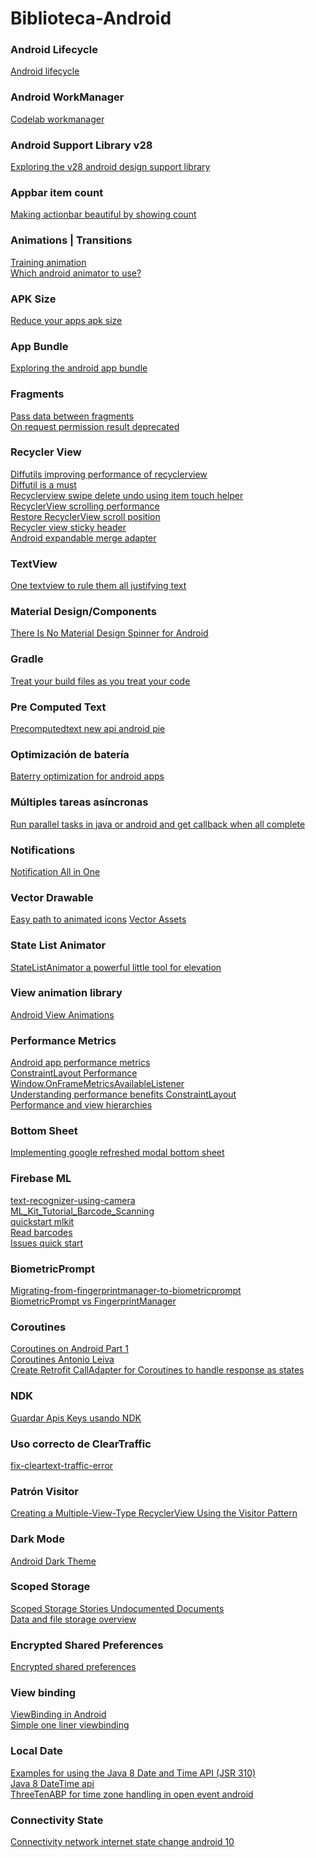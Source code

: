# Biblioteca-Android

### Android Lifecycle
[Android lifecycle](https://codelabs.developers.google.com/codelabs/android-lifecycles/#0)

### Android WorkManager
[Codelab workmanager](https://codelabs.developers.google.com/codelabs/android-workmanager/#0)

### Android Support Library v28 
[Exploring the v28 android design support library](https://medium.com/google-developer-experts/exploring-the-v28-android-design-support-library-2c96c6031ae8)

### Appbar item count
[Making actionbar beautiful by showing count](https://medium.com/mindorks/making-actionbar-beautiful-by-showing-count-on-actionbar-icon-ed3a3a1a74ea)

### Animations | Transitions
[Training animation](https://developer.android.com/training/animation/)<br>
[Which android animator to use?](https://medium.com/@elye.project/which-android-animator-to-use-ced54e21d317)

### APK Size
[Reduce your apps apk size](https://www.codementor.io/bapusahebpatil/reduce-your-app-s-apk-size-even-if-you-use-realm-n1cif4bhz)

### App Bundle
[Exploring the android app bundle](https://medium.com/google-developer-experts/exploring-the-android-app-bundle-ca16846fa3d7)

### Fragments
[Pass data between fragments](https://developer.android.com/training/basics/fragments/pass-data-between)<br>
[On request permission result deprecated](https://developer.android.com/reference/androidx/fragment/app/Fragment#onRequestPermissionsResult(int,%20java.lang.String[],%20int[]))

### Recycler View
[Diffutils improving performance of recyclerview](https://medium.com/mindorks/diffutils-improving-performance-of-recyclerview-102b254a9e4a)<br>
[Diffutil is a must](https://proandroiddev.com/diffutil-is-a-must-797502bc1149)<br>
[Recyclerview swipe delete undo using item touch helper](https://www.androidhive.info/2017/09/android-recyclerview-swipe-delete-undo-using-itemtouchhelper/)<br>
[RecyclerView scrolling performance](https://medium.com/@kamilbekar/recyclerview-scrolling-performance-ff05a3a79262)<br>
[Restore RecyclerView scroll position](https://medium.com/androiddevelopers/restore-recyclerview-scroll-position-a8fbdc9a9334)<br>
[Recycler view sticky header](https://medium.com/swlh/android-recyclerview-stickyheader-without-external-library-25845ec3e20f)<br>
[Android expandable merge adapter](https://github.com/OHoussein/Android-Expandable-MergeAdapter)


### TextView
[One textview to rule them all justifying text](https://www.codementor.io/rugvedambekar/one-textview-to-rule-them-all-justifying-text-on-android-eq6ihy455)

### Material Design/Components
[There Is No Material Design Spinner for Android](https://medium.com/@rmirabelle/there-is-no-material-design-spinner-for-android-3261b7c77da8)


### Gradle
[Treat your build files as you treat your code](https://proandroiddev.com/treat-your-build-files-as-you-treat-your-code-def80ac52978)

### Pre Computed Text 
[Precomputedtext new api android pie](https://medium.com/mindorks/precomputedtext-new-api-in-android-pie-74eb8f420ee6)

### Optimización de batería
[Baterry optimization for android apps](https://blog.mindorks.com/battery-optimization-for-android-apps-f4ef6170ff70)

### Múltiples tareas asíncronas
[Run parallel tasks in java or android and get callback when all complete](https://blog.mindorks.com/run-parallel-tasks-in-java-or-android-and-get-callback-when-all-complete-video)

### Notifications
[Notification All in One](https://itnext.io/android-notification-all-in-one-8df3e1218e0e)



### Vector Drawable
[Easy path to animated icons](https://sourcediving.com/android-recipes-the-easy-path-to-animated-icons-878bffcb0920)
[Vector Assets](https://www.youtube.com/watch?v=fgbl34me3kk)

### State List Animator
[StateListAnimator a powerful little tool for elevation](https://proandroiddev.com/statelistanimator-a-powerful-little-tool-for-elevation-animation-4b31781e98a0)

### View animation library
[Android View Animations](https://mindorks.com/android/store/Animations/daimajia/androidviewanimations)

### Performance Metrics
[Android app performance metrics](https://blog.mindorks.com/android-app-performance-metrics-a1176334186e)<br>
[ConstraintLayout Performance](https://medium.com/@krpiotrek/constraintlayout-performance-c1455c7984d7)<br>
[Window.OnFrameMetricsAvailableListener](https://developer.android.com/reference/android/view/Window.OnFrameMetricsAvailableListener)<br>
[Understanding performance benefits ConstraintLayout](https://android-developers.googleblog.com/2017/08/understanding-performance-benefits-of.html)<br>
[Performance and view hierarchies](https://developer.android.com/topic/performance/rendering/optimizing-view-hierarchies.html)

### Bottom Sheet
[Implementing google refreshed modal bottom sheet](https://medium.com/halcyon-mobile/implementing-googles-refreshed-modal-bottom-sheet-4e76cb5de65b)



### Firebase ML
[text-recognizer-using-camera](https://mobikul.com/android-text-recognizer-using-camera-and-firebase-ml-kit) <br>
[ML_Kit_Tutorial_Barcode_Scanning](https://hoineki.com/article.php?a=ML_Kit_Tutorial_Barcode_Scanning17) <br>
[quickstart mlkit](https://github.com/firebase/quickstart-android/tree/master/mlkit) <br>
[Read barcodes](https://firebase.google.com/docs/ml-kit/android/read-barcodes#run-the-barcode-detector) <br>
[Issues quick start](https://github.com/firebase/quickstart-android/issues/703)

### BiometricPrompt
[Migrating-from-fingerprintmanager-to-biometricprompt](https://medium.com/androiddevelopers/migrating-from-fingerprintmanager-to-biometricprompt-4bc5f570dccd) <br>
[BiometricPrompt vs FingerprintManager](https://edit.theappbusiness.com/androidx-biometricprompt-vs-fingerprintmanager-the-good-and-the-ugly-c15a1b3a67d7)

### Coroutines
[Coroutines on Android Part 1](https://medium.com/androiddevelopers/coroutines-on-android-part-i-getting-the-background-3e0e54d20bb)<br>
[Coroutines Antonio Leiva](https://www.youtube.com/watch?v=KqLtW8d8PXY)<br>
[Create Retrofit CallAdapter for Coroutines to handle response as states](https://proandroiddev.com/create-retrofit-calladapter-for-coroutines-to-handle-response-as-states-c102440de37a)

### NDK 
[Guardar Apis Keys usando NDK](https://medium.com/@sagarsuri56/secure-your-api-keys-locally-like-a-champ-985bb8bbed18)

### Uso correcto de ClearTraffic
[fix-cleartext-traffic-error](https://medium.com/@son.rommer/fix-cleartext-traffic-error-in-android-9-pie-2f4e9e2235e6)

### Patrón Visitor
[Creating a Multiple-View-Type RecyclerView Using the Visitor Pattern](https://medium.com/@slarsoncreative/creating-a-multiple-view-type-recyclerview-using-the-visitor-pattern-1184d8732167)

### Dark Mode
[Android Dark Theme](https://www.netguru.com/codestories/android-dark-theme)

### Scoped Storage
[Scoped Storage Stories Undocumented Documents](https://commonsware.com/blog/2020/02/15/scoped-storage-stories-undocumented-documents.html)<br>
[Data and file storage overview](https://developer.android.com/training/data-storage)

### Encrypted Shared Preferences
[Encrypted shared preferences](https://www.rockandnull.com/encrypted-shared-preferences/)

### View binding
[ViewBinding in Android](https://medium.com/better-programming/everything-you-should-know-about-viewbinding-in-android-52552af9e8ba)<br>
[Simple one liner viewbinding](https://medium.com/@Zhuinden/simple-one-liner-viewbinding-in-fragments-and-activities-with-kotlin-961430c6c07c)

### Local Date
[Examples for using the Java 8 Date and Time API (JSR 310)](https://gist.github.com/mscharhag/9195718)<br>
[Java 8 DateTime api](https://www.baeldung.com/migrating-to-java-8-date-time-api)<br>
[ThreeTenABP for time zone handling in open event android](https://blog.fossasia.org/using-threetenabp-for-time-zone-handling-in-open-event-android/)

### Connectivity State
[Connectivity network internet state change android 10](https://proandroiddev.com/connectivity-network-internet-state-change-on-android-10-and-above-311fb761925)

